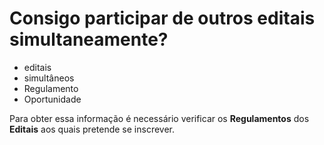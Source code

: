 # Consigo participar de outros editais simultaneamente?

- editais
- simultâneos
- Regulamento
- Oportunidade

Para obter essa informação é necessário verificar os <b>Regulamentos</b> dos <b>Editais</b> aos quais pretende se inscrever.